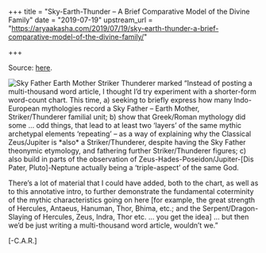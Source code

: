 +++
title = "Sky-Earth-Thunder – A Brief Comparative Model of the Divine Family"
date = "2019-07-19"
upstream_url = "https://aryaakasha.com/2019/07/19/sky-earth-thunder-a-brief-comparative-model-of-the-divine-family/"

+++

Source: [here](https://aryaakasha.com/2019/07/19/sky-earth-thunder-a-brief-comparative-model-of-the-divine-family/).

![Sky Father Earth Mother Striker Thunderer marked](https://aryaakasha.files.wordpress.com/2019/07/sky-father-earth-mother-striker-thunderer-marked.png?w=676) “Instead of posting a multi-thousand word article, I thought I’d try experiment with a shorter-form word-count chart. This time, a) seeking to briefly express how many Indo-European mythologies record a Sky Father – Earth Mother, Striker/Thunderer familial unit; b) show that Greek/Roman mythology did some … odd things, that lead to at least two ‘layers’ of the same mythic archetypal elements ‘repeating’ – as a way of explaining why the Classical Zeus/Jupiter is \*also\* a Striker/Thunderer, despite having the Sky Father theonymic etymology, and fathering further Striker/Thunderer figures; c) also build in parts of the observation of Zeus-Hades-Poseidon/Jupiter-\[Dis Pater, Pluto\]-Neptune actually being a ‘triple-aspect’ of the same God.

There’s a lot of material that I could have added, both to the chart, as well as to this annotative intro, to further demonstrate the fundamental coterminity of the mythic characteristics going on here \[for example, the great strength of Hercules, Antaeus, Hanuman, Thor, Bhima, etc.; and the Serpent/Dragon-Slaying of Hercules, Zeus, Indra, Thor etc. … you get the idea\] … but then we’d be just writing a multi-thousand word article, wouldn’t we.”

\[-C.A.R.\]